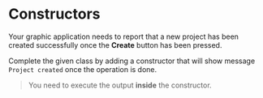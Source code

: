 # Constructors

Your graphic application needs to report that a new project has been created successfully once the **Create** button has been pressed.

Complete the given class by adding a constructor that will show message `Project created` once the operation is done.

>You need to execute the output **inside** the constructor.